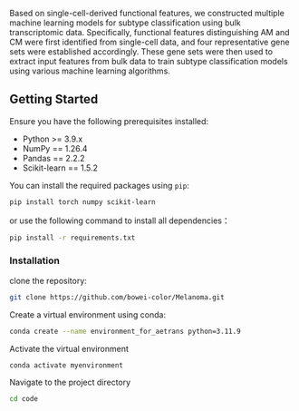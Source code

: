 Based on single-cell-derived functional features, we constructed multiple machine learning models
for subtype classification using bulk transcriptomic data. Specifically, functional features 
distinguishing AM and CM were first identified from single-cell data, and four representative gene
sets were established accordingly. These gene sets were then used to extract input features from 
bulk data to train subtype classification models using various machine learning algorithms.

## Getting Started

Ensure you have the following prerequisites installed:
- Python >= 3.9.x
- NumPy == 1.26.4
- Pandas == 2.2.2
- Scikit-learn == 1.5.2

You can install the required packages using `pip`:

```bash
pip install torch numpy scikit-learn
```

or use the following command to install all dependencies：

```bash
pip install -r requirements.txt
```

### Installation

clone the repository:

```bash
git clone https://github.com/bowei-color/Melanoma.git
```

Create a virtual environment using conda:

```bash
conda create --name environment_for_aetrans python=3.11.9
```

Activate the virtual environment

```bash
conda activate myenvironment
```

Navigate to the project directory

```bash
cd code
```
